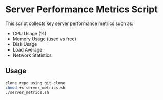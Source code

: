 # Server Performance Metrics Script

This script collects key server performance metrics such as:
- CPU Usage (%)
- Memory Usage (used vs free)
- Disk Usage
- Load Average
- Network Statistics

## Usage
```bash
clone repo using git clone
chmod +x server_metrics.sh
./server_metrics.sh
